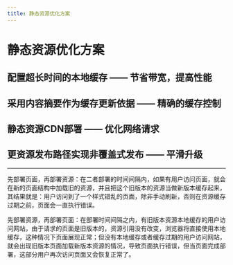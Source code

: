 ```yaml
---
title: 静态资源优化方案
---
```

# 静态资源优化方案

## 配置超长时间的本地缓存 —— 节省带宽，提高性能
## 采用内容摘要作为缓存更新依据 —— 精确的缓存控制
## 静态资源CDN部署 —— 优化网络请求
## 更资源发布路径实现非覆盖式发布 —— 平滑升级

---

先部署页面，再部署资源：在二者部署的时间间隔内，如果有用户访问页面，就会在新的页面结构中加载旧的资源，并且把这个旧版本的资源当做新版本缓存起来，其结果就是：用户访问到了一个样式错乱的页面，除非手动刷新，否则在资源缓存过期之前，页面会一直执行错误。

先部署资源，再部署页面：在部署时间间隔之内，有旧版本资源本地缓存的用户访问网站，由于请求的页面是旧版本的，资源引用没有改变，浏览器将直接使用本地缓存，这种情况下页面展现正常；但没有本地缓存或者缓存过期的用户访问网站，就会出现旧版本页面加载新版本资源的情况，导致页面执行错误，但当页面完成部署，这部分用户再次访问页面又会恢复正常了。